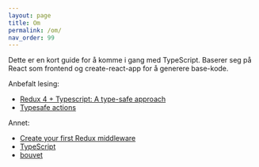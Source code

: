 ```yaml
---
layout: page
title: Om
permalink: /om/
nav_order: 99
---
```


Dette er en kort guide for å komme i gang med TypeScript. Baserer seg på React som frontend og create-react-app for å generere
base-kode.

Anbefalt lesing:

- [Redux 4 + Typescript: A type-safe approach](https://resir014.xyz/posts/2018/07/06/redux-4-plus-typescript/)
- [Typesafe actions](https://github.com/piotrwitek/typesafe-actions)

Annet:

- [Create your first Redux middleware](https://medium.freecodecamp.org/how-to-create-your-first-redux-middleware-with-ease-a75e6b1384db)
- [TypeScript](https://typescriptlang.org)
- [bouvet](https://bouvet.no)